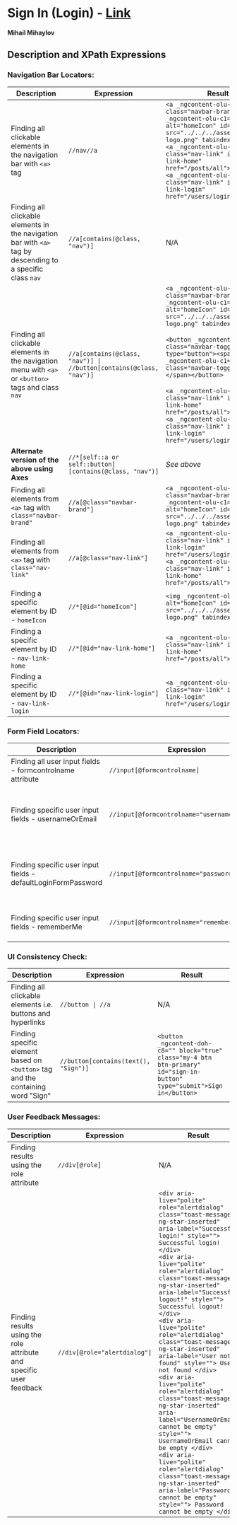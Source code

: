 # Sign In (Login) - [Link](http://training.skillo-bg.com:4200/users/login)

**Mihail Mihaylov**

## Description and XPath Expressions

### Navigation Bar Locators:
| **Description**                                                                                             | **Expression** | **Result** |
|-------------------------------------------------------------------------------------------------------------|----------------|------------|
| Finding all clickable elements in the navigation bar with `<a>` tag                                         | `//nav//a` | `<a _ngcontent-olu-c1="" class="navbar-brand"><img _ngcontent-olu-c1="" alt="homeIcon" id="homeIcon" src="../../../assets/Iskillo-logo.png" tabindex="0"></a>`<br>`<a _ngcontent-olu-c1="" class="nav-link" id="nav-link-home" href="/posts/all">Home</a>`<br>`<a _ngcontent-olu-c1="" class="nav-link" id="nav-link-login" href="/users/login">Login</a>` |
| Finding all clickable elements in the navigation bar with `<a>` tag by descending to a specific class `nav` | `//a[contains(@class, "nav")]` | N/A |
| Finding all clickable elements in the navigation menu with `<a>` or `<button>` tags and class `nav`         | `//a[contains(@class, "nav")] \| //button[contains(@class, "nav")]` | `<a _ngcontent-olu-c1="" class="navbar-brand"><img _ngcontent-olu-c1="" alt="homeIcon" id="homeIcon" src="../../../assets/Iskillo-logo.png" tabindex="0"></a>`<br><br>`<button _ngcontent-olu-c1="" class="navbar-toggler" type="button"><span _ngcontent-olu-c1="" class="navbar-toggler-icon"></span></button>`<br><br>`<a _ngcontent-olu-c1="" class="nav-link" id="nav-link-home" href="/posts/all">Home</a>`<br>`<a _ngcontent-olu-c1="" class="nav-link" id="nav-link-login" href="/users/login">Login</a>` |
| **Alternate version of the above using Axes**                                                               | `//*[self::a or self::button][contains(@class, "nav")]` | *See above* |
| Finding all elements from `<a>` tag with `class="navbar-brand"`                                             | `//a[@class="navbar-brand"]` | `<a _ngcontent-olu-c1="" class="navbar-brand"><img _ngcontent-olu-c1="" alt="homeIcon" id="homeIcon" src="../../../assets/Iskillo-logo.png" tabindex="0"></a>` |
| Finding all elements from `<a>` tag with `class="nav-link"`                                                 | `//a[@class="nav-link"]` | `<a _ngcontent-olu-c1="" class="nav-link" id="nav-link-login" href="/users/login">Login</a>`<br>`<a _ngcontent-olu-c1="" class="nav-link" id="nav-link-home" href="/posts/all">Home</a>` |
| Finding a specific element by ID - `homeIcon`                                                               | `//*[@id="homeIcon"]` | `<img _ngcontent-olu-c1="" alt="homeIcon" id="homeIcon" src="../../../assets/Iskillo-logo.png" tabindex="0">` |
| Finding a specific element by ID - `nav-link-home`                                                          | `//*[@id="nav-link-home"]` | `<a _ngcontent-olu-c1="" class="nav-link" id="nav-link-home" href="/posts/all">Home</a>` |
| Finding a specific element by ID - `nav-link-login`                                                         | `//*[@id="nav-link-login"]` | `<a _ngcontent-olu-c1="" class="nav-link" id="nav-link-login" href="/users/login">Login</a>` |

### Form Field Locators:
| **Description** | **Expression** | **Result** |
|-----------------|----------------|------------|
| Finding all user input fields - formcontrolname attribute | `//input[@formcontrolname]` | N/A |
| Finding specific user input fields - usernameOrEmail | `//input[@formcontrolname="usernameOrEmail"]` | `<input _ngcontent-doh-c8="" class="form-control mb-4 ng-pristine ng-invalid ng-touched" formcontrolname="usernameOrEmail" id="defaultLoginFormUsername" name="usernameOrEmail" placeholder="Username or email" type="text">` |
| Finding specific user input fields - defaultLoginFormPassword | `//input[@formcontrolname="password"]` | `<input _ngcontent-doh-c8="" class="form-control mb-4 ng-untouched ng-pristine ng-invalid" formcontrolname="password" id="defaultLoginFormPassword" name="password" placeholder="Password" type="password">` |
| Finding specific user input fields - rememberMe | `//input[@formcontrolname="rememberMe"]` | `<input _ngcontent-doh-c8="" class="remember-me-button ng-untouched ng-pristine ng-valid" formcontrolname="rememberMe" type="checkbox">` |

### UI Consistency Check:
| **Description** | **Expression** | **Result** |
|-----------------|----------------|------------|
| Finding all clickable elements i.e. buttons and hyperlinks | `//button \| //a` | N/A |
| Finding specific element based on `<button>` tag and the containing word "Sign" | `//button[contains(text(), "Sign")]` | `<button _ngcontent-doh-c8="" block="true" class="my-4 btn btn-primary" id="sign-in-button" type="submit">Sign in</button>` |

### User Feedback Messages:
| **Description** | **Expression** | **Result** |
|-----------------|----------------|------------|
| Finding results using the role attribute | `//div[@role]` | N/A |
| Finding results using the role attribute and specific user feedback | `//div[@role="alertdialog"]` | `<div aria-live="polite" role="alertdialog" class="toast-message ng-star-inserted" aria-label="Successful login!" style=""> Successful login! </div>`<br>`<div aria-live="polite" role="alertdialog" class="toast-message ng-star-inserted" aria-label="Successful logout!" style=""> Successful logout! </div>`<br>`<div aria-live="polite" role="alertdialog" class="toast-message ng-star-inserted" aria-label="User not found" style=""> User not found </div>`<br>`<div aria-live="polite" role="alertdialog" class="toast-message ng-star-inserted" aria-label="UsernameOrEmail cannot be empty" style=""> UsernameOrEmail cannot be empty </div>`<br>`<div aria-live="polite" role="alertdialog" class="toast-message ng-star-inserted" aria-label="Password cannot be empty" style=""> Password cannot be empty </div>` |


